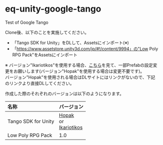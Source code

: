 # eq-unity-google-tango
Test of Google Tango

Clone後、以下のことを実施してください。
* 「Tango SDK for Unity」をDLして、Assetsにインポート(※)
* 「https://www.assetstore.unity3d.com/jp/#!/content/9994」の"Low Poly RPG Pack"をAssetsにインポート

※ バージョン"Ikariotikos"を使用する場合、[こちら](http://developers.blog.eq-inc.jp/2017/07/unitygoogle-tango-tango-sdk-for.html)を見て、一部Prefabの設定変更をお願いします(バージョン"Hopak"を使用する場合は変更不要です)。<br/>バージョン"Hopak"を使用される場合はDLサイトにはリンクがないので、下記のリンクより直接DLしてください。<br/>

作成した際のそれぞれのバージョンは以下のようになります。<br/>

| 名称 | バージョン |
| :-- | :-- |
| Tango SDK for Unity | [Hopak](https://developers.google.com/tango/downloads/TangoSDK_Hopak_Unity5.unitypackage)<br/>or<br/>[Ikariotikos](https://developers.google.com/tango/downloads) |
| Low Poly RPG Pack | 1.0 |
